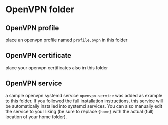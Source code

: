 # OpenVPN folder

## OpenVPN profile

place an openvpn profile named `profile.ovpn` in this folder

## OpenVPN certificate

place your openvpn certificates also in this folder

## OpenVPN service

a sample openvpn systemd service `openvpn.service` was added as example to this folder.
If you followed the full installation instructions, this service will be automatically 
installed into systemd services. You can also manually edit the service to your liking
(be sure to replace `{home}` with the actual (full) location of your home folder).
